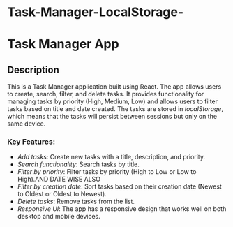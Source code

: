 # Task-Manager-LocalStorage-

# Task Manager App

## Description

This is a Task Manager application built using React. The app allows users to create, search, filter, and delete tasks. It provides functionality for managing tasks by priority (High, Medium, Low) and allows users to filter tasks based on title and date created. The tasks are stored in *localStorage*, which means that the tasks will persist between sessions but only on the same device.

### Key Features:
- *Add tasks*: Create new tasks with a title, description, and priority.
- *Search functionality*: Search tasks by title.
- *Filter by priority*: Filter tasks by priority (High to Low or Low to High).AND DATE WISE ALSO
- *Filter by creation date*: Sort tasks based on their creation date (Newest to Oldest or Oldest to Newest).
- *Delete tasks*: Remove tasks from the list.
- *Responsive UI*: The app has a responsive design that works well on both desktop and mobile devices.

